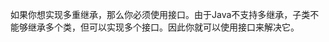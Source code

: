 <!--
 * @Author: 孙浩然
 * @Date: 2020-05-09 08:27:03
 * @LastEditors: 孙浩然
 * @LastEditTime: 2020-05-09 08:27:03
 * @FilePath: \docs\9.interview\1.牛客面经\3-多继承问题.md
 * @博客地址: 个人博客，如果各位客官觉得不错，请点个赞，谢谢。[地址](https://codefool0307.github.io/JavaScholar/#/)
 -->
如果你想实现多重继承，那么你必须使用接口。由于Java不支持多继承，子类不能够继承多个类，但可以实现多个接口。因此你就可以使用接口来解决它。 